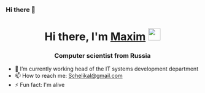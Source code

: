 ### Hi there 👋
<h1 align="center">Hi there, I'm <a href="https://daniilshat.ru/" target="_blank">Maxim</a> 
<img src="https://github.com/blackcater/blackcater/raw/main/images/Hi.gif" height="32"/></h1>
<h3 align="center">Computer scientist from Russia</h3>


- 🔭 I’m currently working head of the IT systems development department
- 📫 How to reach me: Schelikal@gmail.com
- ⚡ Fun fact: I'm alive

